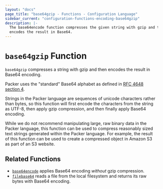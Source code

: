 ```yaml
---
layout: "docs"
page_title: "base64gzip - Functions - Configuration Language"
sidebar_current: "configuration-functions-encoding-base64gzip"
description: |-
  The base64encode function compresses the given string with gzip and then
  encodes the result in Base64.
---
```


# `base64gzip` Function


`base64gzip` compresses a string with gzip and then encodes the result in
Base64 encoding.

Packer uses the "standard" Base64 alphabet as defined in
[RFC 4648 section 4](https://tools.ietf.org/html/rfc4648#section-4).

Strings in the Packer language are sequences of unicode characters rather
than bytes, so this function will first encode the characters from the string
as UTF-8, then apply gzip compression, and then finally apply Base64 encoding.

While we do not recommend manipulating large, raw binary data in the Packer
language, this function can be used to compress reasonably sized text strings
generated within the Packer language. For example, the result of this
function can be used to create a compressed object in Amazon S3 as part of
an S3 website.

## Related Functions

* [`base64encode`](./base64encode.html) applies Base64 encoding _without_
  gzip compression.
* [`filebase64`](../file/filebase64.html) reads a file from the local filesystem
  and returns its raw bytes with Base64 encoding.
